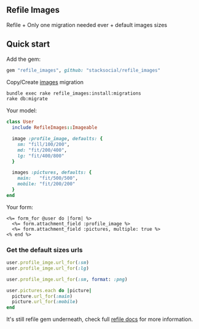 Refile Images
-------------

Refile + Only one migration needed ever + default images sizes

## Quick start

Add the gem:

```ruby
gem "refile_images", github: "stacksocial/refile_images"
```

Copy/Create [images](https://github.com/stacksocial/refile_images/blob/master/db/migrate/20161107201317_create_refile_images_images.rb) migration
```bash
bundle exec rake refile_images:install:migrations
rake db:migrate
```

Your model:

```ruby
class User
  include RefileImages::Imageable

  image :profile_image, defaults: {
    sm: "fill/100/200",
    md: "fit/200/400",
    lg: "fit/400/800"
  }

  images :pictures, defaults: {
    main:   "fit/500/500",
    mobile: "fit/200/200"
  }
end
```

Your form:

```erb
<%= form_for @user do |form| %>
  <%= form.attachment_field :profile_image %>
  <%= form.attachment_field :pictures, multiple: true %>
<% end %>
```

### Get the default sizes urls

```ruby
user.profile_imge.url_for(:sm)
user.profile_imge.url_for(:lg)

user.profile_imge.url_for(:sm, format: :png)

user.pictures.each do |picture|
  picture.url_for(:main)
  picture.url_for(:mobile)
end
```

It's still refile gem underneath, check full [refile docs](https://github.com/refile/refile#refile) for more information.
